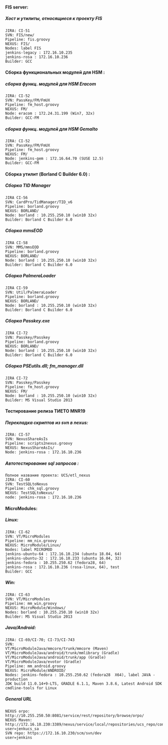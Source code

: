 #### FIS server:
##### Хост и утилиты, относящиеся к проекту FIS
```
JIRA: CI-51
SVN: FIS/new/
Pipeline: fis.groovy
NEXUS: FIS/
Nodes: label FIS
jenkins-legacy : 172.16.10.235
jenkins-rosa : 172.16.10.236
Builder: GCC
```
#### Сборка функциональных модулей для HSM :
##### сборка функц. модулей для HSM Eracom
```
JIRA: CI-52
SVN: PassKey/FM/FmUX
Pipeline: fm_host.groovy
NEXUS: FM/
Node: eracom : 172.24.31.199 (Win7, 32x)
Builder: GCC-FM
```
##### сборка функц. модулей для HSM Gemalto
```
JIRA: CI-52
SVN: PassKey/FM/FmUX
Pipeline: fm_host.groovy
NEXUS: FM/
Node: jenkins-gem : 172.16.64.70 (SUSE 12.5)
Builder: GCC-FM
```
#### Сборка утилит (Borland C Builder 6.0) : 
##### Cборка TID Manager
```
JIRA CI-56
SVN: CardPro/TidManager/TID_v6
Pipeline: borland.groovy
NEXUS: BORLAND/
Node: borland : 10.255.250.10 (win10 32x)
Builder: Borland C Builder 6.0
```
##### Cборка mmsEOD
```
JIRA CI-58
SVN: MMS/mmsEOD
Pipeline: borland.groovy
NEXUS: BORLAND/
Node: borland : 10.255.250.10 (win10 32x)
Builder: Borland C Builder 6.0
```
##### Cборка PalmeraLoader
```
JIRA CI-59
SVN: Util/PalmeraLoader
Pipeline: borland.groovy
NEXUS: BORLAND/
Node: borland : 10.255.250.10 (win10 32x)
Builder: Borland C Builder 6.0
```
##### Cборка Passkey.exe
```
JIRA CI-72
SVN: Passkey/Passkey
Pipeline: borland.groovy
NEXUS: BORLAND/
Node: borland : 10.255.250.10 (win10 32x)
Builder: Borland C Builder 6.0
```
##### Cборка PSEutils.dll; fm_manager.dll
```
JIRA CI-72
SVN: Passkey/Passkey
Pipeline: fm_host.groovy
NEXUS: FM/
Node: borland : 10.255.250.10 (win10 32x)
Builder: MS Visual Studio 2013
```
#### Тестирование релиза ТИЕТО MNR19
##### Перекладка скриптов из svn в nexus: 
```
JIRA: CI-57
SVN: NexusShareAsIs
Pipeline: scripts2nexus.groovy
NEXUS: NexusShareAsIs/
Node: jenkins-rosa : 172.16.10.236
```
##### Автотестирование sql запросов :
```
Полное название проекта: UCS/etl_nexus
JIRA: CI-60
SVN: TestSQLtoNexus
Pipeline: chk_sql.groovy
NEXUS: TestSQLtoNexus/
node: jenkins-rosa : 172.16.10.236
```
#### MicroModules: 
##### Linux: 
```
JIRA: CI-62
SVN: VT/MicroModules
Pipeline: mm_nix.groovy
NEXUS: MicroModule/Linux/
Nodes: label MICROMOD
jenkins-ubuntu-64 : 172.16.10.234 (ubuntu 18.04, 64)
jenkins-ubuntu-32 : 172.16.10.233 (ubuntu 16.04, 32)
jenkins-fedora : 10.255.250.62 (fedora28, 64)
jenkins-rosa : 172.16.10.236 (rosa-linux, 64), test
Builder: GCC
```
##### Win: 
```
JIRA: CI-63
SVN: VT/MicroModules
Pipeline: mm_win.groovy
NEXUS: MicroModule/Windows/
Nodes: borland : 10.255.250.10 (win10 32x)
Builder: MS Visual Studio 2013
```
##### Java/Android:
```
JIRA: CI-69/CI-70; CI-73/CI-743
SVN:
VT/MicroModuleJava/mmcore/trunk/mmcore (Maven)
VT/MicroModuleJava/android/trunk/mmlibrary (Gradle)
VT/MicroModuleJava/android/trunk/app (Gradle)
VT/MicroModuleJava/evotor (Gradle)
Pipeline: mm_android.groovy
NEXUS: MicroModule/ANDROID/
Nodes: jenkins-fedora : 10.255.250.62 (fedora28  X64), label JAVA - production
JDK build 11.0.14+9-LTS, GRADLE 6.1.1, Maven 3.8.6, Latest Android SDK cmdline-tools for Linux
```
##### General URL
```
NEXUS orpo: http://10.255.250.50:8081/service/rest/repository/browse/orpo/
NEXUS Maven: http://172.16.10.230:3389/nexus/service/local/repositories/ucs_repo/content
user=jenkucs_sa
SVN repo: https://172.16.10.230/scm/svn/dev
user=jenkins
```